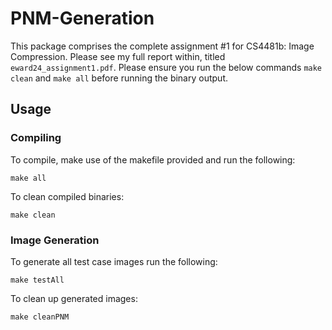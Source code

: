 # PNM-Generation

This package comprises the complete assignment #1 for CS4481b: Image Compression. Please see my full report within, titled `eward24_assignment1.pdf`. Please ensure you run the below commands `make clean` and `make all` before running the binary output.

## Usage

### Compiling

To compile, make use of the makefile provided and run the following:
```
make all
```

To clean compiled binaries:
```
make clean
```

### Image Generation

To generate all test case images run the following:
```
make testAll
```

To clean up generated images:
```
make cleanPNM
```